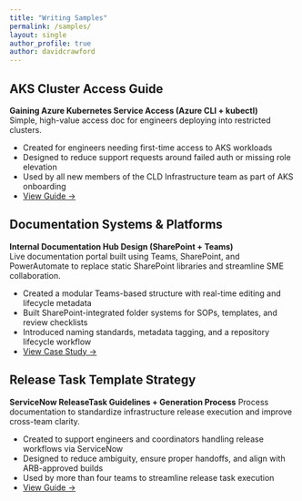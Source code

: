 ```yaml
---
title: "Writing Samples"
permalink: /samples/
layout: single
author_profile: true
author: davidcrawford
---
```


## AKS Cluster Access Guide

**Gaining Azure Kubernetes Service Access (Azure CLI + kubectl)**  
Simple, high-value access doc for engineers deploying into restricted clusters.

- Created for engineers needing first-time access to AKS workloads
- Designed to reduce support requests around failed auth or missing role elevation
- Used by all new members of the CLD Infrastructure team as part of AKS onboarding
- [View Guide →](/portfolio/samples/aks-access/)

## Documentation Systems & Platforms

**Internal Documentation Hub Design (SharePoint + Teams)**  
Live documentation portal built using Teams, SharePoint, and PowerAutomate to replace static SharePoint libraries and streamline SME collaboration.

- Created a modular Teams-based structure with real-time editing and lifecycle metadata
- Built SharePoint-integrated folder systems for SOPs, templates, and review checklists
- Introduced naming standards, metadata tagging, and a repository lifecycle workflow
- [View Case Study →](/portfolio/samples/doc-hub/)

## Release Task Template Strategy

**ServiceNow ReleaseTask Guidelines + Generation Process**
Process documentation to standardize infrastructure release execution and improve cross-team clarity.

- Created to support engineers and coordinators handling release workflows via ServiceNow
- Designed to reduce ambiguity, ensure proper handoffs, and align with ARB-approved builds
- Used by more than four teams to streamline release task execution
- [View Guide →](/portfolio/samples/rtsk-strategy/)